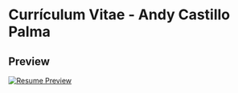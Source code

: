 # Currículum Vitae - Andy Castillo Palma

## Preview

[![Resume Preview](https://startbootstrap.com/assets/img/screenshots/themes/resume.png)](https://blackrockdigital.github.io/startbootstrap-resume/)
